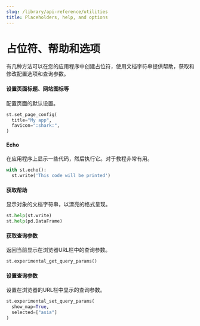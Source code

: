 ```yaml
---
slug: /library/api-reference/utilities
title: Placeholders, help, and options
---
```


# 占位符、帮助和选项

有几种方法可以在您的应用程序中创建占位符，使用文档字符串提供帮助，获取和修改配置选项和查询参数。

<TileContainer>
<RefCard href="/library/api-reference/utilities/st.set_page_config">

#### 设置页面标题、网站图标等

配置页面的默认设置。

```python
st.set_page_config(
  title="My app",
  favicon=":shark:",
)
```

</RefCard>
<RefCard href="/library/api-reference/utilities/st.echo">

<!--<Image pure alt="screenshot" src="/images/api/echo.jpg" />-->

#### Echo

在应用程序上显示一些代码，然后执行它。对于教程非常有用。

```python
with st.echo():
  st.write('This code will be printed')
```

</RefCard>
<RefCard href="/library/api-reference/utilities/st.help">

#### 获取帮助

显示对象的文档字符串，以漂亮的格式呈现。

```python
st.help(st.write)
st.help(pd.DataFrame)
```

</RefCard>

<RefCard href="/library/api-reference/utilities/st.experimental_get_query_params">

#### 获取查询参数

返回当前显示在浏览器URL栏中的查询参数。

```python
st.experimental_get_query_params()
```

</RefCard>

<RefCard href="/library/api-reference/utilities/st.experimental_set_query_params">

#### 设置查询参数

设置在浏览器的URL栏中显示的查询参数。

```python
st.experimental_set_query_params(
  show_map=True,
  selected=["asia"]
)
```

</RefCard>
</TileContainer>